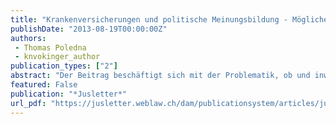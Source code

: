 ```yaml
---
title: "Krankenversicherungen und politische Meinungsbildung - Mögliches und Unmögliches"
publishDate: "2013-08-19T00:00:00Z"
authors: 
 - Thomas Poledna
 - knvokinger_author
publication_types: ["2"]
abstract: "Der Beitrag beschäftigt sich mit der Problematik, ob und inwiefern sich die Krankenversicherer und deren Verbände im Abstimmungskampf engagieren dürfen. Welche Informationsmittel sind zulässig? Inwiefern dürfen finanzielle Mittel aus den Krankenversicherungen für den Abstimmungskampf verwendet werden? Wie ist die Rechtslage, wenn die Existenz der entsprechenden privaten Institution auf dem Spiel steht? Im Sinne eines integrativen und ganzheitlichen Rechtsverständnisses diskutieren die Autoren kritisch Mögliches und Unmögliches."
featured: False
publication: "*Jusletter*"
url_pdf: "https://jusletter.weblaw.ch/dam/publicationsystem/articles/jusletter/Jusletter/2013/19.%20August%202013/5961ffbb-027c-4bbc-b390-45f175003a0f/pdf_de.pdf"
---
```

